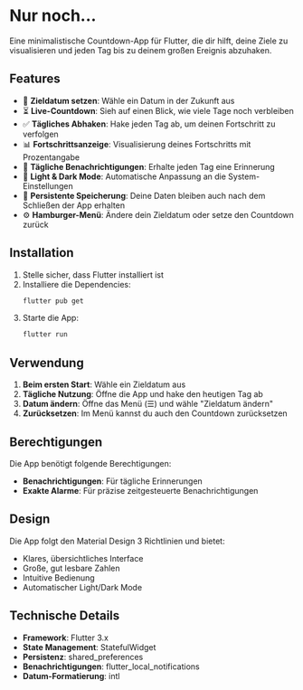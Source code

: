 # Nur noch...

Eine minimalistische Countdown-App für Flutter, die dir hilft, deine Ziele zu visualisieren und jeden Tag bis zu deinem großen Ereignis abzuhaken.

## Features

- 📅 **Zieldatum setzen**: Wähle ein Datum in der Zukunft aus
- ⏳ **Live-Countdown**: Sieh auf einen Blick, wie viele Tage noch verbleiben
- ✅ **Tägliches Abhaken**: Hake jeden Tag ab, um deinen Fortschritt zu verfolgen
- 📊 **Fortschrittsanzeige**: Visualisierung deines Fortschritts mit Prozentangabe
- 🔔 **Tägliche Benachrichtigungen**: Erhalte jeden Tag eine Erinnerung
- 🎨 **Light & Dark Mode**: Automatische Anpassung an die System-Einstellungen
- 💾 **Persistente Speicherung**: Deine Daten bleiben auch nach dem Schließen der App erhalten
- ⚙️ **Hamburger-Menü**: Ändere dein Zieldatum oder setze den Countdown zurück

## Installation

1. Stelle sicher, dass Flutter installiert ist
2. Installiere die Dependencies:
   ```bash
   flutter pub get
   ```
3. Starte die App:
   ```bash
   flutter run
   ```

## Verwendung

1. **Beim ersten Start**: Wähle ein Zieldatum aus
2. **Tägliche Nutzung**: Öffne die App und hake den heutigen Tag ab
3. **Datum ändern**: Öffne das Menü (☰) und wähle "Zieldatum ändern"
4. **Zurücksetzen**: Im Menü kannst du auch den Countdown zurücksetzen

## Berechtigungen

Die App benötigt folgende Berechtigungen:
- **Benachrichtigungen**: Für tägliche Erinnerungen
- **Exakte Alarme**: Für präzise zeitgesteuerte Benachrichtigungen

## Design

Die App folgt den Material Design 3 Richtlinien und bietet:
- Klares, übersichtliches Interface
- Große, gut lesbare Zahlen
- Intuitive Bedienung
- Automatischer Light/Dark Mode

## Technische Details

- **Framework**: Flutter 3.x
- **State Management**: StatefulWidget
- **Persistenz**: shared_preferences
- **Benachrichtigungen**: flutter_local_notifications
- **Datum-Formatierung**: intl

